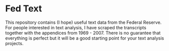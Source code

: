 # Fed Text
This repository contains (I hope) useful text data from the Federal Reserve. For people interested in text analysis, I have scraped the transcripts together with the appendices from 1969 - 2007. There is no guarantee that everything is perfect but it will be a good starting point for your text analysis projects.
